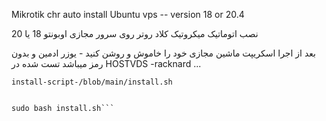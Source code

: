 Mikrotik chr auto install Ubuntu vps -- version 18 or 20.4

نصب اتوماتیک میکروتیک کلاد روتر روی سرور مجازی اوبونتو 18 یا 20
 
بعد از اجرا اسکریپت ماشین مجازی خود را خاموش و روشن کنید - یوزر ادمین و بدون رمز میباشد 
تست شده در
HOSTVDS -racknard  ... 

```curl -fsSL https://github.com/asghar61/Mikrotik-chr-
install-script-/blob/main/install.sh


sudo bash install.sh```
